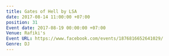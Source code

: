 ```yaml
---
title: Gates of Hell by LSA
date: 2017-08-14 11:00:00 +07:00
position: 31
Event date: 2017-08-19 00:00:00 +07:00
Venue: Rafiki's
Event URL: https://www.facebook.com/events/1876816652641029/
Genre: DJ
---
```


